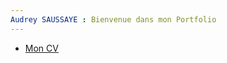 ```yaml
---
Audrey SAUSSAYE : Bienvenue dans mon Portfolio
---
```


* [Mon CV](https://raw.githubusercontent.com/PikaChou82/AudreySaussaye/refs/heads/main/_parcours/2025-01-21-title.md)
